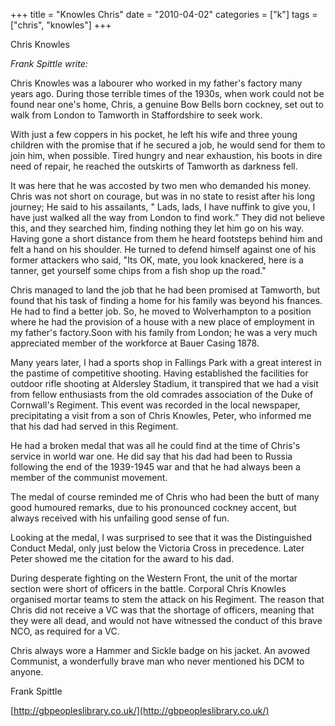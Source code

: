 +++
title = "Knowles Chris"
date = "2010-04-02"
categories = ["k"]
tags = ["chris", "knowles"]
+++

Chris Knowles

_Frank Spittle write:_

Chris Knowles was a labourer who worked in my father's factory many years ago. During those terrible times of the 1930s, when work could not be found near one's home, Chris, a genuine Bow Bells born cockney, set out to walk from London to Tamworth in Staffordshire to seek work.

With just a few coppers in his pocket, he left his wife and three young children with the promise that if he secured a job, he would send for them to join him, when possible. Tired hungry and near exhaustion, his boots in dire need of repair, he reached the outskirts of Tamworth as darkness fell.

It was here that he was accosted by two men who demanded his money. Chris was not short on courage, but was in no state to resist after his long journey; He said to his assailants, " Lads, lads, I have nuffink to give you, I have just walked all the way from London to find work.” They did not believe this, and they searched him, finding nothing they let him go on his way. Having gone a short distance from them he heard footsteps behind him and felt a hand on his shoulder. He turned to defend himself against one of his former attackers who said, "Its OK, mate, you look knackered, here is a tanner, get yourself some chips from a fish shop up the road."

Chris managed to land the job that he had been promised at Tamworth, but found that his task of finding a home for his family was beyond his fnances. He had to find a better job. So, he moved to Wolverhampton to a position where he had the provision of a house with a new place of employment in my father's factory.Soon with his family from London; he was a very much appreciated member of the workforce at Bauer Casing 1878.

Many years later, I had a sports shop in Fallings Park with a great interest in the pastime of competitive shooting. Having established the facilities for outdoor rifle shooting at Aldersley Stadium, it transpired that we had a visit from fellow enthusiasts from the old comrades association of the Duke of Cornwall's Regiment. This event was recorded in the local newspaper, precipitating a visit from a son of Chris Knowles, Peter, who informed me that his dad had served in this Regiment.

He had a broken medal that was all he could find at the time of Chris's service in world war one. He did say that his dad had been to Russia following the end of the 1939-1945 war and that he had always been a member of the communist movement.

The medal of course reminded me of Chris who had been the butt of many good humoured remarks, due to his pronounced cockney accent, but always received with his unfailing good sense of fun.

Looking at the medal, I was surprised to see that it was the Distinguished Conduct Medal, only just below the Victoria Cross in precedence. Later Peter showed me the citation for the award to his dad.

During desperate fighting on the Western Front, the unit of the mortar section were short of officers in the battle. Corporal Chris Knowles organised mortar teams to stem the attack on his Regiment. The reason that Chris did not receive a VC was that the shortage of officers, meaning that they were all dead, and would not have witnessed the conduct of this brave NCO, as required for a VC.

Chris always wore a Hammer and Sickle badge on his jacket. An avowed Communist, a wonderfully brave man who never mentioned his DCM to anyone.

Frank Spittle

[http://gbpeopleslibrary.co.uk/](http://gbpeopleslibrary.co.uk/)
